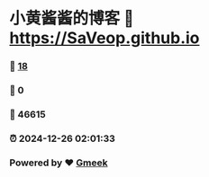 # 小黄酱酱的博客 :link: https://SaVeop.github.io 
### :page_facing_up: [18](https://SaVeop.github.io/tag.html) 
### :speech_balloon: 0 
### :hibiscus: 46615 
### :alarm_clock: 2024-12-26 02:01:33 
### Powered by :heart: [Gmeek](https://github.com/Meekdai/Gmeek)

